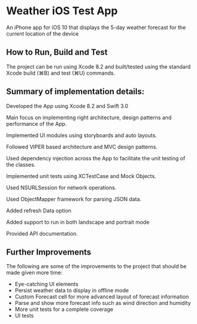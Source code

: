 # Weather iOS Test App
An iPhone app for iOS 10 that displays the 5-day weather forecast for the current location of the device

## How to Run, Build and Test

The project can be run using Xcode 8.2 and built/tested using the standard Xcode build (⌘B) and test (⌘U) commands.

## Summary of implementation details:

Developed the App using Xcode 8.2 and Swift 3.0

Main focus on implementing right architecture, design patterns and performance of the App.

Implemented UI modules using storyboards and auto layouts.

Followed VIPER based architecture and MVC design patterns.

Used dependency injection across the App to facilitate the unit testing of the classes.

Implemented unit tests using XCTestCase and Mock Objects.

Used NSURLSession for network operations.

Used ObjectMapper framework for parsing JSON data.

Added refresh Data option

Added support to run in both landscape and portrait mode

Provided API documentation.

## Further Improvements

The following are some of the improvements to the project that should be made given more time:

- Eye-catching UI elements
- Persist weather data to display in offline mode
- Custom Forecast cell for more advanced layout of forecast information
- Parse and show more forecast info such as wind direction and humidity
- More unit tests for a complete coverage
- UI tests

